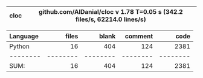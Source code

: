 cloc|github.com/AlDanial/cloc v 1.78  T=0.05 s (342.2 files/s, 62214.0 lines/s)
--- | ---

Language|files|blank|comment|code
:-------|-------:|-------:|-------:|-------:
Python|16|404|124|2381
--------|--------|--------|--------|--------
SUM:|16|404|124|2381
